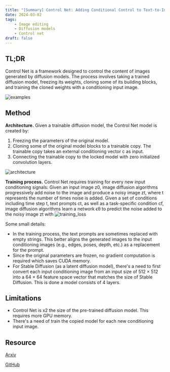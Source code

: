 ```yaml
---
title: "[Summary] Control Net: Adding Conditional Control to Text-to-Image Diffusion Models" 
date: 2024-03-02
tags: 
    - Image editing
    - Diffusion models
    - Control net
draft: false 
---
```


## TL;DR
Control Net is a framework designed to control the content of images generated by diffusion models. The process involves taking a trained diffusion model, freezing its weights, cloning some of its building blocks, and training the cloned weights with a conditioning input image.

![examples](/posts/20240216_control_net/examples.png)

## Method

**Architecture.** Given a trainable diffusion model, the Control Net model is created by:
1. Freezing the parameters of the original model. 
2. Cloning some of the original model blocks to a trainable copy. The trainable copy takes an external conditioning vector c as input.
3. Connecting the trainable copy to the locked model with zero initialized convolution layers.

![architecture](/posts/20240216_control_net/architecture.png)

**Training process.** Control Net requires training for every new input conditioning signals:
Given an input image z0, image diffusion algorithms progressively add noise to the image and produce a noisy image zt, where t represents the number of times noise is added. 
Given a set of conditions including time step t, text prompts ct, as well as a task-specific condition cf, image
diffusion algorithms learn a network ϵθ to predict the noise added to the noisy image zt with
![training_loss](/posts/20240216_control_net/training_loss.png)

Some small details:
* In the training process, the text prompts are sometimes replaced with empty strings. This better aligns the generated images to the input conditioning images (e.g., edges, poses, depth, etc.) as a replacement for the prompt.
* Since the original parameters are frozen, no gradient computation is required which saves CUDA memory.
* For Stable Diffusion (as a latent diffusion model), there's a need to first convert each input conditioning image from an input size of 512 × 512 into a 64 × 64 feature space vector that matches the size of Stable Diffusion. This is done a model consists of 4 layers.

## Limitations
* Control Net is x2 the size of the pre-trained diffusion model. This requires more GPU memory.
* There's a need of train the copied model for each new conditioning input image.

## Resource
[Arxiv](https://arxiv.org/abs/2302.05543)

[GitHub](https://github.com/lllyasviel/ControlNet)
